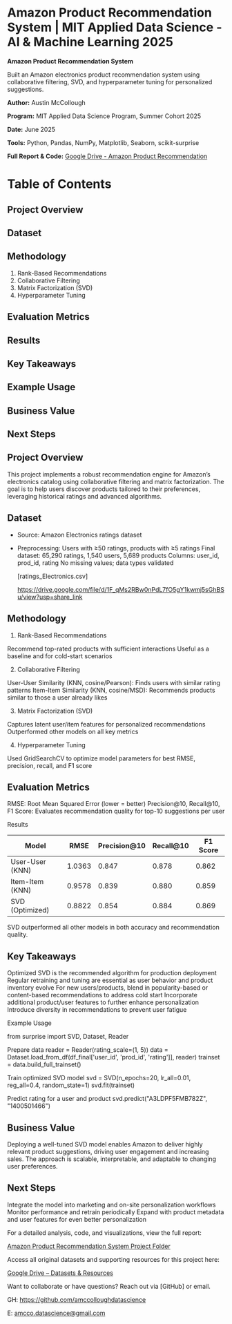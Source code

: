 # Amazon Product Recommendation System | MIT Applied Data Science - AI & Machine Learning 2025
**Amazon Product Recommendation System**

Built an Amazon electronics product recommendation system using collaborative filtering, SVD, and hyperparameter tuning for personalized suggestions.  

**Author:** Austin McCollough  

**Program:** MIT Applied Data Science Program, Summer Cohort 2025

**Date:** June 2025  

**Tools:** Python, Pandas, NumPy, Matplotlib, Seaborn, scikit-surprise

**Full Report & Code:** [Google Drive - Amazon Product Recommendation](https://drive.google.com/drive/folders/1H0SfHq_smkli2ltG9QOVpKKVXGqQlRec?usp=share_link)

# Table of Contents

## Project Overview
## Dataset
## Methodology
  1. Rank-Based Recommendations
  2. Collaborative Filtering
  3. Matrix Factorization (SVD)
  4. Hyperparameter Tuning
## Evaluation Metrics
## Results
## Key Takeaways
## Example Usage
## Business Value
## Next Steps

## Project Overview

This project implements a robust recommendation engine for Amazon’s electronics catalog using collaborative filtering and matrix factorization. The goal is to help users discover products tailored to their preferences, leveraging historical ratings and advanced algorithms.

## Dataset

* Source: Amazon Electronics ratings dataset
* Preprocessing:
  Users with ≥50 ratings, products with ≥5 ratings
  Final dataset: 65,290 ratings, 1,540 users, 5,689 products
  Columns: user_id, prod_id, rating
  No missing values; data types validated

  [ratings_Electronics.csv]
  
  https://drive.google.com/file/d/1F_qMs2RBw0nPdL7fO5gY1kwmj5sGhBSu/view?usp=share_link

## Methodology

1. Rank-Based Recommendations

Recommend top-rated products with sufficient interactions
Useful as a baseline and for cold-start scenarios

2. Collaborative Filtering

User-User Similarity (KNN, cosine/Pearson): Finds users with similar rating patterns
Item-Item Similarity (KNN, cosine/MSD): Recommends products similar to those a user already likes

3. Matrix Factorization (SVD)

Captures latent user/item features for personalized recommendations
Outperformed other models on all key metrics

4. Hyperparameter Tuning

Used GridSearchCV to optimize model parameters for best RMSE, precision, recall, and F1 score

## Evaluation Metrics

RMSE: Root Mean Squared Error (lower = better)
Precision@10, Recall@10, F1 Score: Evaluates recommendation quality for top-10 suggestions per user

Results

| Model                | RMSE   | Precision@10 | Recall@10 | F1 Score |
|----------------------|--------|--------------|-----------|----------|
| User-User (KNN)      | 1.0363 | 0.847        | 0.878     | 0.862    |
| Item-Item (KNN)      | 0.9578 | 0.839        | 0.880     | 0.859    |
| SVD (Optimized)  | 0.8822 | 0.854        | 0.884     | 0.869    |

SVD outperformed all other models in both accuracy and recommendation quality.

## Key Takeaways

Optimized SVD is the recommended algorithm for production deployment
Regular retraining and tuning are essential as user behavior and product inventory evolve
For new users/products, blend in popularity-based or content-based recommendations to address cold start
Incorporate additional product/user features to further enhance personalization
Introduce diversity in recommendations to prevent user fatigue

Example Usage

from surprise import SVD, Dataset, Reader

Prepare data
reader = Reader(rating_scale=(1, 5))
data = Dataset.load_from_df(df_final['user_id', 'prod_id', 'rating']], reader)
trainset = data.build_full_trainset()

Train optimized SVD model
svd = SVD(n_epochs=20, lr_all=0.01, reg_all=0.4, random_state=1)
svd.fit(trainset)

Predict rating for a user and product
svd.predict("A3LDPF5FMB782Z", "1400501466")

## Business Value

Deploying a well-tuned SVD model enables Amazon to deliver highly relevant product suggestions, driving user engagement and increasing sales. The approach is scalable, interpretable, and adaptable to changing user preferences.

## Next Steps

Integrate the model into marketing and on-site personalization workflows
Monitor performance and retrain periodically
Expand with product metadata and user features for even better personalization

For a detailed analysis, code, and visualizations, view the full report:  

[Amazon Product Recommendation System Project Folder](https://drive.google.com/drive/folders/1H0SfHq_smkli2ltG9QOVpKKVXGqQlRec?usp=share_link)

Access all original datasets and supporting resources for this project here:  

[Google Drive – Datasets & Resources](https://drive.google.com/drive/folders/1smXVZihW8WQLvSKUrkmQmI6mZAcJv6P2?usp=share_link)


Want to collaborate or have questions? Reach out via [GitHub] or email.

GH: https://github.com/amccolloughdatascience

E: amcco.datascience@gmail.com

